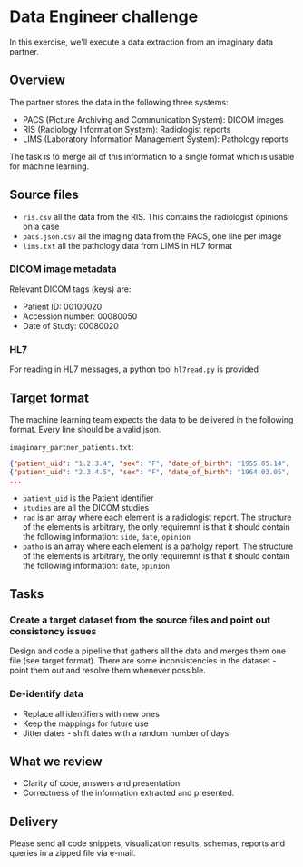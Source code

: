 # Data Engineer challenge
In this exercise, we'll execute a data extraction from an imaginary data partner.
## Overview
The partner stores the data in the following three systems:
* PACS (Picture Archiving and Communication System): DICOM images
* RIS (Radiology Information System): Radiologist reports
* LIMS (Laboratory Information Management System): Pathology reports

The task is to merge all of this information to a single format which is usable for machine learning.

## Source files
* `ris.csv` all the data from the RIS. This contains the radiologist opinions on a case
* `pacs.json.csv` all the imaging data from the PACS, one line per image
* `lims.txt` all the pathology data from LIMS in HL7 format

### DICOM image metadata
Relevant DICOM tags (keys) are:
- Patient ID: 00100020
- Accession number: 00080050
- Date of Study: 00080020

### HL7
For reading in HL7 messages, a python tool `hl7read.py` is provided

## Target format
The machine learning team expects the data to be delivered in the following format. Every line should be a valid json.

`imaginary_partner_patients.txt`:
```json
{"patient_uid": "1.2.3.4", "sex": "F", "date_of_birth": "1955.05.14",  "studies": [...], "rad": [...], "patho": [...]}
{"patient_uid": "2.3.4.5", "sex": "F", "date_of_birth": "1964.03.05",  "studies": [...], "rad": [...], "patho": [...]}
...
```
* `patient_uid` is the Patient identifier
* `studies` are all the DICOM studies
* `rad` is an array where each element is a radiologist report. The structure of the elements is arbitrary, the only requiremnt is that it should contain the following information: `side`, `date`, `opinion`
* `patho` is an array where each element is a patholgy report. The structure of the elements is arbitrary, the only requiremnt is that it should contain the following information: `date`, `opinion`

## Tasks
### Create a target dataset from the source files and point out consistency issues
Design and code a pipeline that gathers all the data and merges them one file (see target format). There are some inconsistencies in the dataset - point them out and resolve them whenever possible.
### De-identify data
* Replace all identifiers with new ones
* Keep the mappings for future use
* Jitter dates - shift dates with a random number of days

## What we review
* Clarity of code, answers and presentation
* Correctness of the information extracted and presented.
## Delivery
Please send all code snippets, visualization results, schemas, reports and queries in a zipped file via e-mail.
